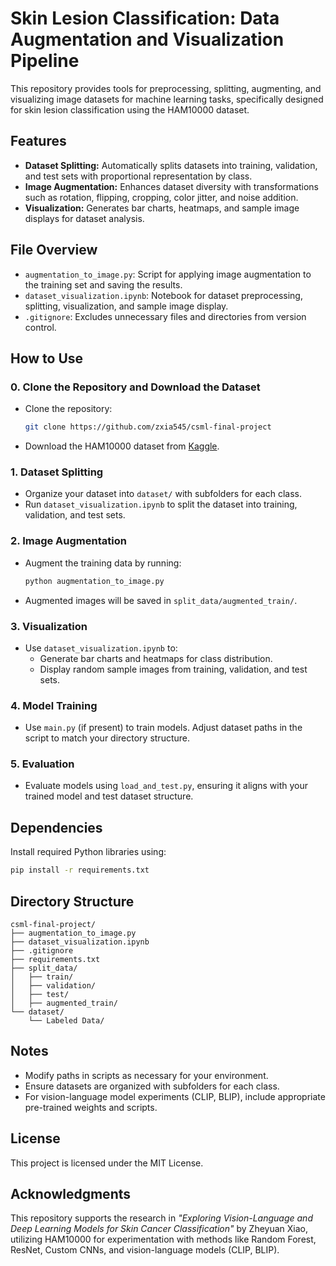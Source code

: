 # Skin Lesion Classification: Data Augmentation and Visualization Pipeline  

This repository provides tools for preprocessing, splitting, augmenting, and visualizing image datasets for machine learning tasks, specifically designed for skin lesion classification using the HAM10000 dataset.  

## Features  
- **Dataset Splitting:** Automatically splits datasets into training, validation, and test sets with proportional representation by class.  
- **Image Augmentation:** Enhances dataset diversity with transformations such as rotation, flipping, cropping, color jitter, and noise addition.  
- **Visualization:** Generates bar charts, heatmaps, and sample image displays for dataset analysis.  

## File Overview  
- `augmentation_to_image.py`: Script for applying image augmentation to the training set and saving the results.  
- `dataset_visualization.ipynb`: Notebook for dataset preprocessing, splitting, visualization, and sample image display.  
- `.gitignore`: Excludes unnecessary files and directories from version control.  

## How to Use  

### 0. Clone the Repository and Download the Dataset  
- Clone the repository:  
  ```bash  
  git clone https://github.com/zxia545/csml-final-project  
  ```  
- Download the HAM10000 dataset from [Kaggle](https://www.kaggle.com/datasets/rauf41/skin-cancer-image-dataset).  

### 1. Dataset Splitting  
- Organize your dataset into `dataset/` with subfolders for each class.  
- Run `dataset_visualization.ipynb` to split the dataset into training, validation, and test sets.  

### 2. Image Augmentation  
- Augment the training data by running:  
  ```bash  
  python augmentation_to_image.py  
  ```  
- Augmented images will be saved in `split_data/augmented_train/`.  

### 3. Visualization  
- Use `dataset_visualization.ipynb` to:  
  - Generate bar charts and heatmaps for class distribution.  
  - Display random sample images from training, validation, and test sets.  

### 4. Model Training  
- Use `main.py` (if present) to train models. Adjust dataset paths in the script to match your directory structure.  

### 5. Evaluation  
- Evaluate models using `load_and_test.py`, ensuring it aligns with your trained model and test dataset structure.  

## Dependencies  
Install required Python libraries using:  
```bash  
pip install -r requirements.txt  
```  

## Directory Structure  
```
csml-final-project/
├── augmentation_to_image.py
├── dataset_visualization.ipynb
├── .gitignore
├── requirements.txt
├── split_data/
│   ├── train/
│   ├── validation/
│   ├── test/
│   ├── augmented_train/
└── dataset/
    └── Labeled Data/
```  

## Notes  
- Modify paths in scripts as necessary for your environment.  
- Ensure datasets are organized with subfolders for each class.  
- For vision-language model experiments (CLIP, BLIP), include appropriate pre-trained weights and scripts.  

## License  
This project is licensed under the MIT License.  

## Acknowledgments  
This repository supports the research in *"Exploring Vision-Language and Deep Learning Models for Skin Cancer Classification"* by Zheyuan Xiao, utilizing HAM10000 for experimentation with methods like Random Forest, ResNet, Custom CNNs, and vision-language models (CLIP, BLIP).  
